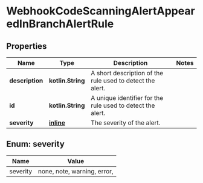 
# WebhookCodeScanningAlertAppearedInBranchAlertRule

## Properties
Name | Type | Description | Notes
------------ | ------------- | ------------- | -------------
**description** | **kotlin.String** | A short description of the rule used to detect the alert. | 
**id** | **kotlin.String** | A unique identifier for the rule used to detect the alert. | 
**severity** | [**inline**](#Severity) | The severity of the alert. | 


<a id="Severity"></a>
## Enum: severity
Name | Value
---- | -----
severity | none, note, warning, error, 



